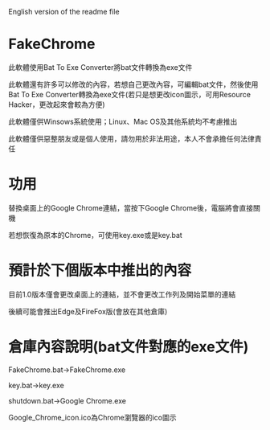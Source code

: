 <a herf="https://github.com/HongyiHank/FakeChrome/blob/main/README_EN.md">English version of the readme file<a>
# FakeChrome
此軟體使用Bat To Exe Converter將bat文件轉換為exe文件

此軟體還有許多可以修改的內容，若想自己更改內容，可編輯bat文件，然後使用Bat To Exe Converter轉換為exe文件(若只是想更改icon圖示，可用Resource Hacker，更改起來會較為方便)

此軟體僅供Winsows系統使用；Linux、Mac OS及其他系統均不考慮推出

此軟體僅供惡整朋友或是個人使用，請勿用於非法用途，本人不會承擔任何法律責任
# 功用
替換桌面上的Google Chrome連結，當按下Google Chrome後，電腦將會直接關機

若想恢復為原本的Chrome，可使用key.exe或是key.bat
# 預計於下個版本中推出的內容
目前1.0版本僅會更改桌面上的連結，並不會更改工作列及開始菜單的連結

後續可能會推出Edge及FireFox版(會放在其他倉庫)
# 倉庫內容說明(bat文件對應的exe文件)
FakeChrome.bat→FakeChrome.exe

key.bat→key.exe

shutdown.bat→Google Chrome.exe

Google_Chrome_icon.ico為Chrome瀏覽器的ico圖示
